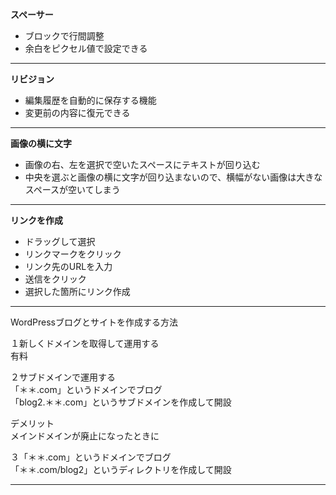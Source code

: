 **スペーサー**
-  ブロックで行間調整
- 余白をピクセル値で設定できる
***
**リビジョン**
- 編集履歴を自動的に保存する機能
- 変更前の内容に復元できる
***
**画像の横に文字**
- 画像の右、左を選択で空いたスペースにテキストが回り込む
- 中央を選ぶと画像の横に文字が回り込まないので、横幅がない画像は大きなスペースが空いてしまう
***
**リンクを作成**
- ドラッグして選択
- リンクマークをクリック
- リンク先のURLを入力
- 送信をクリック
- 選択した箇所にリンク作成
***
WordPressブログとサイトを作成する方法  

１新しくドメインを取得して運用する  
有料  

２サブドメインで運用する  
「＊＊.com」というドメインでブログ  
「blog2.＊＊.com」というサブドメインを作成して開設  

デメリット  
メインドメインが廃止になったときに  

３「＊＊.com」というドメインでブログ  
「＊＊.com/blog2」というディレクトリを作成して開設  
***
